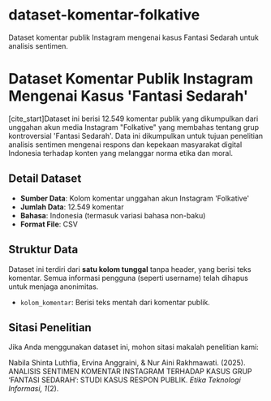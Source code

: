 # dataset-komentar-folkative
Dataset komentar publik Instagram mengenai kasus Fantasi Sedarah untuk analisis sentimen.
# Dataset Komentar Publik Instagram Mengenai Kasus 'Fantasi Sedarah'

[cite_start]Dataset ini berisi 12.549 komentar publik yang dikumpulkan dari unggahan akun media Instagram "Folkative" yang membahas tentang grup kontroversial 'Fantasi Sedarah'. Data ini dikumpulkan untuk tujuan penelitian analisis sentimen mengenai respons dan kepekaan masyarakat digital Indonesia terhadap konten yang melanggar norma etika dan moral.

## Detail Dataset
* **Sumber Data**: Kolom komentar unggahan akun Instagram 'Folkative' 
* **Jumlah Data**: 12.549 komentar 
* **Bahasa**: Indonesia (termasuk variasi bahasa non-baku)
* **Format File**: CSV

## Struktur Data
Dataset ini terdiri dari **satu kolom tunggal** tanpa header, yang berisi teks komentar. Semua informasi pengguna (seperti username) telah dihapus untuk menjaga anonimitas.

* `kolom_komentar`: Berisi teks mentah dari komentar publik.

## Sitasi Penelitian
Jika Anda menggunakan dataset ini, mohon sitasi makalah penelitian kami:

Nabila Shinta Luthfia, Ervina Anggraini, & Nur Aini Rakhmawati. (2025). ANALISIS SENTIMEN KOMENTAR INSTAGRAM TERHADAP KASUS GRUP ‘FANTASI SEDARAH’: STUDI KASUS RESPON PUBLIK. *Etika Teknologi Informasi, 1*(2).
